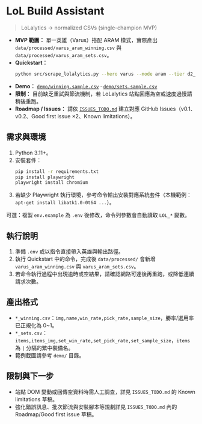 # LoL Build Assistant

> LoLalytics → normalized CSVs (single-champion MVP)

- **MVP 範圍：** 單一英雄（Varus）搭配 ARAM 模式，實際產出 `data/processed/varus_aram_winning.csv` 與 `data/processed/varus_aram_sets.csv`。
- **Quickstart：**
  ```bash
  python src/scrape_lolalytics.py --hero varus --mode aram --tier d2_plus --patch 7 --lang zh_tw --winning_out data/processed/varus_aram_winning.csv --sets_out data/processed/varus_aram_sets.csv
  ```
- **Demo：** [`demo/winning.sample.csv`](demo/winning.sample.csv) · [`demo/sets.sample.csv`](demo/sets.sample.csv)
- **限制：** 目前缺乏重試與節流機制，若 LoLalytics 站點回應為空或速度過慢請稍後重跑。
- **Roadmap / Issues：** 請依 [`ISSUES_TODO.md`](ISSUES_TODO.md) 建立對應 GitHub Issues（v0.1、v0.2、Good first issue ×2、Known limitations）。

## 需求與環境

1. Python 3.11+。
2. 安裝套件：
   ```bash
   pip install -r requirements.txt
   pip install playwright
   playwright install chromium
   ```
3. 若缺少 Playwright 執行環境，參考命令輸出安裝對應系統套件（本機範例：`apt-get install libatk1.0-0t64 ...`）。

可選：複製 `env.example` 為 `.env` 後修改，命令列參數會自動讀取 `LOL_*` 變數。

## 執行說明

1. 準備 `.env` 或以指令直接帶入英雄與輸出路徑。
2. 執行 Quickstart 中的命令，完成後 `data/processed/` 會新增 `varus_aram_winning.csv` 與 `varus_aram_sets.csv`。
3. 若命令執行過程中出現逾時或空結果，請確認網路可達後再重跑，或降低連續請求次數。

## 產出格式

- `*_winning.csv`：`img,name,win_rate,pick_rate,sample_size`，勝率/選用率已正規化為 0~1。
- `*_sets.csv`：`items,items_img,set_win_rate,set_pick_rate,set_sample_size`，`items` 為 `|` 分隔的繁中裝備名。
- 範例截圖請參考 `demo/` 目錄。

## 限制與下一步

- 站點 DOM 變動或回傳空資料時需人工調查，詳見 `ISSUES_TODO.md` 的 Known limitations 草稿。
- 強化錯誤訊息、批次節流與安裝腳本等規劃詳見 `ISSUES_TODO.md` 內的 Roadmap/Good first issue 草稿。
